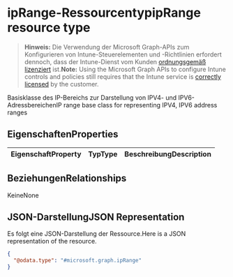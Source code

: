 # <a name="iprange-resource-type"></a><span data-ttu-id="4e530-101">ipRange-Ressourcentyp</span><span class="sxs-lookup"><span data-stu-id="4e530-101">ipRange resource type</span></span>

> <span data-ttu-id="4e530-102">**Hinweis:** Die Verwendung der Microsoft Graph-APIs zum Konfigurieren von Intune-Steuerelementen und -Richtlinien erfordert dennoch, dass der Intune-Dienst vom Kunden [ordnungsgemäß lizenziert](https://go.microsoft.com/fwlink/?linkid=839381) ist.</span><span class="sxs-lookup"><span data-stu-id="4e530-102">**Note:** Using the Microsoft Graph APIs to configure Intune controls and policies still requires that the Intune service is [correctly licensed](https://go.microsoft.com/fwlink/?linkid=839381) by the customer.</span></span>

<span data-ttu-id="4e530-103">Basisklasse des IP-Bereichs zur Darstellung von IPV4- und IPV6-Adressbereichen</span><span class="sxs-lookup"><span data-stu-id="4e530-103">IP range base class for representing IPV4, IPV6 address ranges</span></span>
## <a name="properties"></a><span data-ttu-id="4e530-104">Eigenschaften</span><span class="sxs-lookup"><span data-stu-id="4e530-104">Properties</span></span>
|<span data-ttu-id="4e530-105">Eigenschaft</span><span class="sxs-lookup"><span data-stu-id="4e530-105">Property</span></span>|<span data-ttu-id="4e530-106">Typ</span><span class="sxs-lookup"><span data-stu-id="4e530-106">Type</span></span>|<span data-ttu-id="4e530-107">Beschreibung</span><span class="sxs-lookup"><span data-stu-id="4e530-107">Description</span></span>|
|:---|:---|:---|

## <a name="relationships"></a><span data-ttu-id="4e530-108">Beziehungen</span><span class="sxs-lookup"><span data-stu-id="4e530-108">Relationships</span></span>
<span data-ttu-id="4e530-109">Keine</span><span class="sxs-lookup"><span data-stu-id="4e530-109">None</span></span>
## <a name="json-representation"></a><span data-ttu-id="4e530-110">JSON-Darstellung</span><span class="sxs-lookup"><span data-stu-id="4e530-110">JSON Representation</span></span>
<span data-ttu-id="4e530-111">Es folgt eine JSON-Darstellung der Ressource.</span><span class="sxs-lookup"><span data-stu-id="4e530-111">Here is a JSON representation of the resource.</span></span>
<!--{
  "blockType": "resource",
  "abstract": true,
  "@odata.type": "microsoft.graph.ipRange"
}-->
``` json
{
  "@odata.type": "#microsoft.graph.ipRange"
}
```



